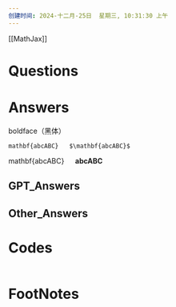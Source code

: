 ```yaml
---
创建时间: 2024-十二月-25日  星期三, 10:31:30 上午
---
```

[[MathJax]]
# Questions


# Answers
boldface（黑体）

    mathbf{abcABC}   $\mathbf{abcABC}$

mathbf{abcABC}   $\mathbf{abcABC}$
## GPT_Answers


## Other_Answers


# Codes

```python

```



# FootNotes